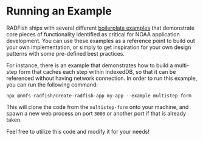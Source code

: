 # Running an Example

RADFish ships with several different [boilerplate examples](../../examples-and-templates#examples) that demonstrate core pieces of functionality identified as critical for NOAA application development. You can use these examples as a reference point to build out your own implementation, or simply to get inspiration for your own design patterns with some pre-defined best practices.

For instance, there is an example that demonstrates how to build a multi-step form that caches each step within IndexedDB, so that it can be referenced without having network connection. In order to run this example, you can run the following command:

`npx @nmfs-radfish/create-radfish-app my-app --example multistep-form`

This will clone the code from the `multistep-form` onto your machine, and spawn a new web process on port `3000` or another port if that is already taken.

Feel free to utilize this code and modify it for your needs!
